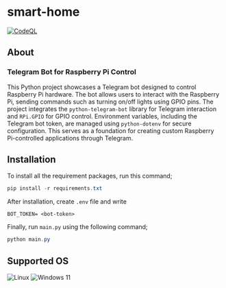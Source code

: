 # smart-home

[![CodeQL](https://github.com/godlykira/smart-home-telegrambot/workflows/CodeQL/badge.svg)](https://github.com/godlykira/smart-home-telegrambot/actions?query=workflow%3ACodeQL)

## About

### Telegram Bot for Raspberry Pi Control

This Python project showcases a Telegram bot designed to control Raspberry Pi hardware. The bot allows users to interact with the Raspberry Pi, sending commands such as turning on/off lights using GPIO pins. The project integrates the `python-telegram-bot` library for Telegram interaction and `RPi.GPIO` for GPIO control. Environment variables, including the Telegram bot token, are managed using `python-dotenv` for secure configuration. This serves as a foundation for creating custom Raspberry Pi-controlled applications through Telegram.

## Installation

To install all the requirement packages, run this command;

```powershell
pip install -r requirements.txt
```
After installation, create `.env` file and write
```
BOT_TOKEN= <bot-token>
```
Finally, run `main.py` using the following command;
```powershell
python main.py
```

## Supported OS
![Linux](https://img.shields.io/badge/Linux-FCC624?style=for-the-badge&logo=linux&logoColor=black)
![Windows 11](https://img.shields.io/badge/Windows%2011-%230079d5.svg?style=for-the-badge&logo=Windows%2011&logoColor=white)
